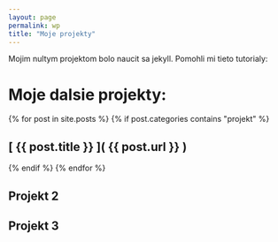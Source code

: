 ```yaml
---
layout: page
permalink: wp
title: "Moje projekty"
---
```


Mojim nultym projektom bolo naucit sa jekyll. Pomohli mi tieto tutorialy:



# Moje dalsie projekty:

{% for post in site.posts %}
{% if post.categories contains "projekt" %}
## [ {{ post.title }} ]( {{ post.url }} )  
{% endif %}
{% endfor %}

## Projekt 2
## Projekt 3